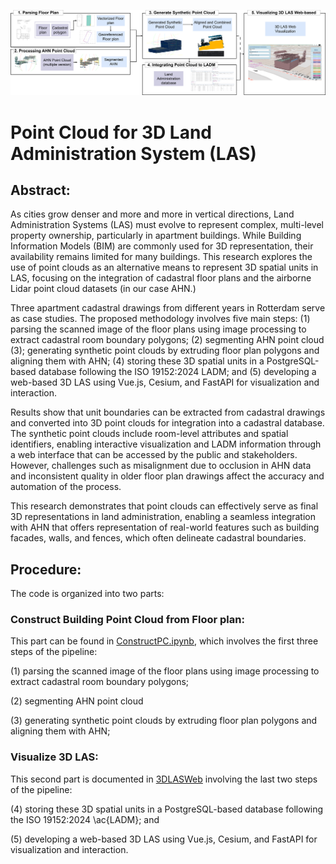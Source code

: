 <p align="center">
  <img src="thesismethod.drawio.png" alt="Description of the figure" width="800"/>
  <br>
</p>

# Point Cloud for 3D Land Administration System (LAS)

## Abstract:
As cities grow denser and more and more in vertical directions, Land Administration Systems (LAS) must evolve to represent complex, multi-level property ownership, particularly in apartment buildings. While Building Information Models (BIM) are commonly used for 3D representation, their availability remains limited for many buildings. This research explores the use of point clouds as an alternative means to represent 3D spatial units in LAS, focusing on the integration of cadastral floor plans and the airborne Lidar point cloud datasets (in our case AHN.)

Three apartment cadastral drawings from different years in Rotterdam serve as case studies. The proposed methodology involves five main steps: (1) parsing the scanned image of the floor plans using image processing to extract cadastral room boundary polygons; (2) segmenting AHN point cloud (3); generating synthetic point clouds by extruding floor plan polygons and aligning them with AHN; (4) storing these 3D spatial units in a PostgreSQL-based database following the ISO 19152:2024 LADM; and (5) developing a web-based 3D LAS using Vue.js, Cesium, and FastAPI for visualization and interaction.

Results show that unit boundaries can be extracted from cadastral drawings and converted into 3D point clouds for integration into a cadastral database. The synthetic point clouds include room-level attributes and spatial identifiers, enabling interactive visualization and LADM information through a web interface that can be accessed by the public and stakeholders. However, challenges such as misalignment due to occlusion in AHN data and inconsistent quality in older floor plan drawings affect the accuracy and automation of the process.

This research demonstrates that point clouds can effectively serve as final 3D representations in land administration, enabling a seamless integration with AHN that offers representation of real-world features such as building facades, walls, and fences, which often delineate cadastral boundaries. 

## Procedure:
The code is organized into two parts:
### Construct Building Point Cloud from Floor plan: 
This part can be found in [ConstructPC.ipynb](ConstructPC.ipynb), which involves the first three steps of the pipeline: 

(1) parsing the scanned image of the floor plans using image processing to extract cadastral room boundary polygons; 

(2) segmenting AHN point cloud 

(3) generating synthetic point clouds by extruding floor plan polygons and aligning them with AHN; 

### Visualize 3D LAS:
This second part is documented in [3DLASWeb](3DLASWeb) involving the last two steps of the pipeline:

(4) storing these 3D spatial units in a PostgreSQL-based database following the ISO 19152:2024 \ac{LADM}; and 

(5) developing a web-based 3D LAS using Vue.js, Cesium, and FastAPI for visualization and interaction.
